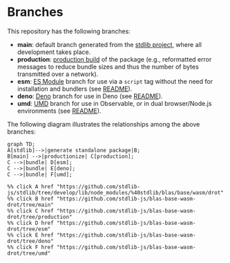 <!--

@license Apache-2.0

Copyright (c) 2022 The Stdlib Authors.

Licensed under the Apache License, Version 2.0 (the "License");
you may not use this file except in compliance with the License.
You may obtain a copy of the License at

    http://www.apache.org/licenses/LICENSE-2.0

Unless required by applicable law or agreed to in writing, software
distributed under the License is distributed on an "AS IS" BASIS,
WITHOUT WARRANTIES OR CONDITIONS OF ANY KIND, either express or implied.
See the License for the specific language governing permissions and
limitations under the License.

-->

# Branches

This repository has the following branches:

-   **main**: default branch generated from the [stdlib project][stdlib-url], where all development takes place.
-   **production**: [production build][production-url] of the package (e.g., reformatted error messages to reduce bundle sizes and thus the number of bytes transmitted over a network).
-   **esm**: [ES Module][esm-url] branch for use via a `script` tag without the need for installation and bundlers (see [README][esm-readme]).
-   **deno**: [Deno][deno-url] branch for use in Deno (see [README][deno-readme]).
-   **umd**: [UMD][umd-url] branch for use in Observable, or in dual browser/Node.js environments (see [README][umd-readme]).

The following diagram illustrates the relationships among the above branches:

```mermaid
graph TD;
A[stdlib]-->|generate standalone package|B;
B[main] -->|productionize| C[production];
C -->|bundle| D[esm];
C -->|bundle| E[deno];
C -->|bundle| F[umd];

%% click A href "https://github.com/stdlib-js/stdlib/tree/develop/lib/node_modules/%40stdlib/blas/base/wasm/drot"
%% click B href "https://github.com/stdlib-js/blas-base-wasm-drot/tree/main"
%% click C href "https://github.com/stdlib-js/blas-base-wasm-drot/tree/production"
%% click D href "https://github.com/stdlib-js/blas-base-wasm-drot/tree/esm"
%% click E href "https://github.com/stdlib-js/blas-base-wasm-drot/tree/deno"
%% click F href "https://github.com/stdlib-js/blas-base-wasm-drot/tree/umd"
```

[stdlib-url]: https://github.com/stdlib-js/stdlib/tree/develop/lib/node_modules/%40stdlib/blas/base/wasm/drot
[production-url]: https://github.com/stdlib-js/blas-base-wasm-drot/tree/production
[deno-url]: https://github.com/stdlib-js/blas-base-wasm-drot/tree/deno
[deno-readme]: https://github.com/stdlib-js/blas-base-wasm-drot/blob/deno/README.md
[umd-url]: https://github.com/stdlib-js/blas-base-wasm-drot/tree/umd
[umd-readme]: https://github.com/stdlib-js/blas-base-wasm-drot/blob/umd/README.md
[esm-url]: https://github.com/stdlib-js/blas-base-wasm-drot/tree/esm
[esm-readme]: https://github.com/stdlib-js/blas-base-wasm-drot/blob/esm/README.md